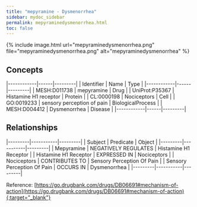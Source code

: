 ```yaml
---
title: "mepyramine - Dysmenorrhea"
sidebar: mydoc_sidebar
permalink: mepyraminedysmenorrhea.html
toc: false 
---
```


{% include image.html url="mepyraminedysmenorrhea.png" file="mepyraminedysmenorrhea.png" alt="mepyraminedysmenorrhea" %}

## Concepts

|------------|------|---------|
| Identifier | Name | Type    |
|------------|------|---------|
| MESH:D011738 | mepyramine | Drug |
| UniProt:P35367 | Histamine H1 receptor | Protein |
| CL:0000198 | Nociceptors | Cell |
| GO:0019233 | sensory perception of pain | BiologicalProcess |
| MESH:D004412 | Dysmenorrhea | Disease |
|------------|------|---------|

## Relationships

|---------|-----------|---------|
| Subject | Predicate | Object  |
|---------|-----------|---------|
| Mepyramine | NEGATIVELY REGULATES | Histamine H1 Receptor |
| Histamine H1 Receptor | EXPRESSED IN | Nociceptors |
| Nociceptors | CONTRIBUTES TO | Sensory Perception Of Pain |
| Sensory Perception Of Pain | OCCURS IN | Dysmenorrhea |
|---------|-----------|---------|

Reference: [https://go.drugbank.com/drugs/DB06691#mechanism-of-action](https://go.drugbank.com/drugs/DB06691#mechanism-of-action){:target="_blank"}
